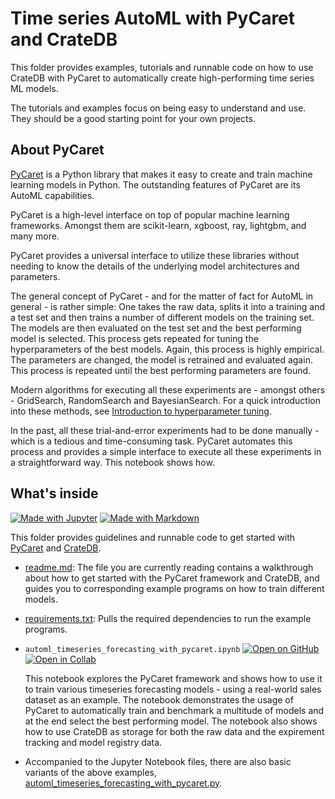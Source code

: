 # Time series AutoML with PyCaret and CrateDB

This folder provides examples, tutorials and runnable code on how to use CrateDB
with PyCaret to automatically create high-performing time series ML models.

The tutorials and examples focus on being easy to understand and use. They
should be a good starting point for your own projects.

## About PyCaret

[PyCaret] is a Python library that makes it easy to create and train machine
learning models in Python. The outstanding features of PyCaret are its AutoML
capabilities.

PyCaret is a high-level interface on top of popular machine learning frameworks.
Amongst them are scikit-learn, xgboost, ray, lightgbm, and many more.

PyCaret provides a universal interface to utilize these libraries without
needing to know the details of the underlying model architectures and
parameters.

The general concept of PyCaret - and for the matter of fact for AutoML in
general - is rather simple: One takes the raw data, splits it into a training
and a test set and then trains a number of different models on the training
set. The models are then evaluated on the test set and the best performing
model is selected. This process gets repeated for tuning the hyperparameters
of the best models. Again, this process is highly empirical. The parameters are
changed, the model is retrained and evaluated again. This process is repeated
until the best performing parameters are found.

Modern algorithms for executing all these experiments are - amongst others -
GridSearch, RandomSearch and BayesianSearch. For a quick introduction into
these methods, see [Introduction to hyperparameter tuning].

In the past, all these trial-and-error experiments had to be done manually -
which is a tedious and time-consuming task. PyCaret automates this process
and provides a simple interface to execute all these experiments in a
straightforward way. This notebook shows how.


## What's inside

[![Made with Jupyter](https://img.shields.io/badge/Made%20with-Jupyter-orange?logo=Jupyter)](https://jupyter.org/try) [![Made with Markdown](https://img.shields.io/badge/Made%20with-Markdown-1f425f.svg?logo=Markdown)](https://commonmark.org)

This folder provides guidelines and runnable code to get started with [PyCaret]
and [CrateDB].

- [readme.md](readme.md): The file you are currently reading contains a
  walkthrough about how to get started with the PyCaret framework and CrateDB,
  and guides you to corresponding example programs on how to train different
  models.

- [requirements.txt](requirements.txt): Pulls the required dependencies to
  run the example programs.

- `automl_timeseries_forecasting_with_pycaret.ipynb` [![Open on GitHub](https://img.shields.io/badge/Open%20on-GitHub-lightgray?logo=GitHub)](automl_timeseries_forecasting_with_pycaret.ipynb) [![Open in Collab](https://colab.research.google.com/assets/colab-badge.svg)](https://colab.research.google.com/github/crate/cratedb-examples/blob/main/topic/machine-learning/timeseries-automl/automl_timeseries_forecasting_with_pycaret.ipynb)

  This notebook explores the PyCaret framework and shows how to use it to
  train various timeseries forecasting models - using a real-world sales dataset
  as an example. The notebook demonstrates the usage of PyCaret to automatically
  train and benchmark a multitude of models and at the end select the best
  performing model. The notebook also shows how to use CrateDB as storage for
  both the raw data and the expirement tracking and model registry data.

- Accompanied to the Jupyter Notebook files, there are also basic variants of
  the above examples,
  [automl_timeseries_forecasting_with_pycaret.py](automl_timeseries_forecasting_with_pycaret.py).

[PyCaret]: https://github.com/pycaret/pycaret
[CrateDB]: https://github.com/crate/crate
[Introduction to hyperparameter tuning]: https://medium.com/analytics-vidhya/comparison-of-hyperparameter-tuning-algorithms-grid-search-random-search-bayesian-optimization-5326aaef1bd1
